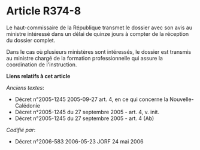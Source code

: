 # Article R374-8

Le haut-commissaire de la République transmet le dossier avec son avis au ministre intéressé dans un délai de quinze jours à
compter de la réception du dossier complet.

Dans le cas où plusieurs ministères sont intéressés, le dossier est transmis au ministre chargé de la formation
professionnelle qui assure la coordination de l'instruction.

**Liens relatifs à cet article**

_Anciens textes_:

  - Décret n°2005-1245 2005-09-27 art. 4, en ce qui concerne la Nouvelle- Calédonie
  - Décret n°2005-1245 du 27 septembre 2005 - art. 4, v. init.
  - Décret n°2005-1245 du 27 septembre 2005 - art. 4 (Ab)

_Codifié par_:

  - Décret n°2006-583 2006-05-23 JORF 24 mai 2006
